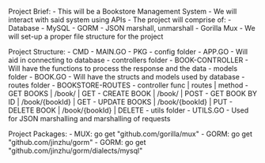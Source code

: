 Project Brief:
    - This will be a Bookstore Management System 
    - We will interact with said system using APIs
    - The project will comprise of:
        - Database - MySQL
        - GORM
        - JSON marshall, unmarshall
        - Gorilla Mux
        - We will set-up a proper file structure for the project

Project Structure:
    - CMD
        - MAIN.GO
    - PKG
        - config folder
            - APP.GO - Will aid in connecting to database
        - controllers folder
            - BOOK-CONTROLLER - Will have the functions to process the response and the data
        - models folder
            - BOOK.GO - Will have the structs and models used by database
        - routes folder
            - BOOKSTORE-ROUTES
                - controller func | routes | method
                - GET BOOKS | /book/ | GET
                - CREATE BOOK | /book/ | POST
                - GET BOOK BY ID | /book/{bookId} | GET
                - UPDATE BOOKS | /book/{bookId} | PUT
                - DELETE BOOK | /book/{bookId} | DELETE
        - utils folder
            - UTILS.GO - Used for JSON marshalling and marshalling of requests

Project Packages:
    - MUX: go get "github.com/gorilla/mux"
    - GORM: go get "github.com/jinzhu/gorm"
    - GORM: go get "github.com/jinzhu/gorm/dialects/mysql"